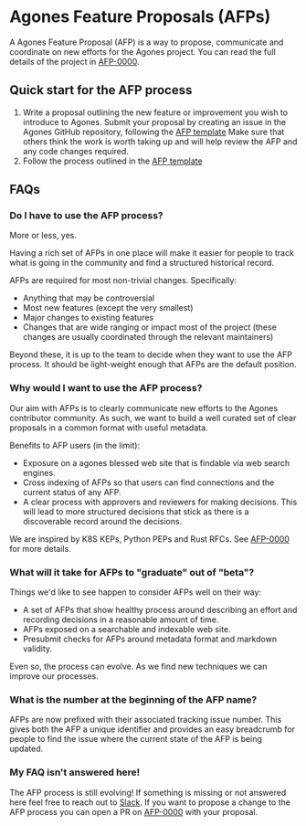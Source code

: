 # Agones Feature Proposals (AFPs)

A Agones Feature Proposal (AFP) is a way to propose, communicate and coordinate on new efforts for the Agones project.
You can read the full details of the project in [AFP-0000](0000-afp-process/README.md).

## Quick start for the AFP process

1. Write a proposal outlining the new feature or improvement you wish to introduce to Agones. Submit your proposal by creating an issue in the Agones GitHub repository, following the [AFP template](NNNN-afp-template/README.md) Make sure that others think the work is worth taking up and will help review the AFP and any code changes required.
2. Follow the process outlined in the [AFP template](NNNN-afp-template/README.md)

## FAQs

### Do I have to use the AFP process?

More or less, yes.

Having a rich set of AFPs in one place will make it easier for people to track
what is going in the community and find a structured historical record.

AFPs are required for most non-trivial changes.  Specifically:
* Anything that may be controversial
* Most new features (except the very smallest)
* Major changes to existing features
* Changes that are wide ranging or impact most of the project (these changes
  are usually coordinated through the relevant maintainers)

Beyond these, it is up to the team to decide when they want to use the AFP 
process. It should be light-weight enough that AFPs are the default position.


### Why would I want to use the AFP process?

Our aim with AFPs is to clearly communicate new efforts to the Agones contributor community.
As such, we want to build a well curated set of clear proposals in a common format with useful metadata.

Benefits to AFP users (in the limit):
* Exposure on a agones blessed web site that is findable via web search engines.
* Cross indexing of AFPs so that users can find connections and the current status of any AFP.
* A clear process with approvers and reviewers for making decisions.
  This will lead to more structured decisions that stick as there is a discoverable record around the decisions.

We are inspired by K8S KEPs, Python PEPs and Rust RFCs.
See [AFP-0000](0000-afp-process/README.md) for more details.

### What will it take for AFPs to "graduate" out of "beta"?

Things we'd like to see happen to consider AFPs well on their way:
* A set of AFPs that show healthy process around describing an effort and recording decisions in a reasonable amount of time.
* AFPs exposed on a searchable and indexable web site.
* Presubmit checks for AFPs around metadata format and markdown validity.

Even so, the process can evolve. As we find new techniques we can improve our processes.

### What is the number at the beginning of the AFP name?

AFPs are now prefixed with their associated tracking issue number. This gives
both the AFP a unique identifier and provides an easy breadcrumb for people to
find the issue where the current state of the AFP is being updated.

### My FAQ isn't answered here!

The AFP process is still evolving!
If something is missing or not answered here feel free to reach out to [Slack](https://join.slack.com/t/agones/shared_invite/zt-2mg1j7ddw-0QYA9IAvFFRKw51ZBK6mkQ).
If you want to propose a change to the AFP process you can open a PR on [AFP-0000](0000-afp-process/README.md) with your proposal.
